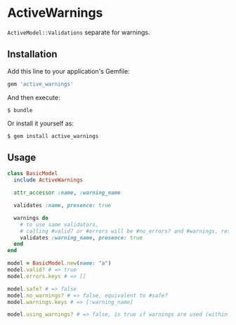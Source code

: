 # ActiveWarnings

`ActiveModel::Validations` separate for warnings.

## Installation

Add this line to your application's Gemfile:

```ruby
gem 'active_warnings'
```

And then execute:

    $ bundle

Or install it yourself as:

    $ gem install active_warnings

## Usage

```ruby
class BasicModel
  include ActiveWarnings

  attr_accessor :name, :warning_name

  validates :name, presence: true

  warnings do
    # to use same validators,
    # calling #valid? or #errors will be #no_errors? and #warnings, respectively (on self or record)
    validates :warning_name, presence: true
  end
end

model = BasicModel.new(name: "a")
model.valid? # => true
model.errors.keys # => []

model.safe? # => false
model.no_warnings? # => false, equivalent to #safe?
model.warnings.keys # => [:warning_name]

model.using_warnings? # => false, is true if warnings are used (within #safe call)

```
